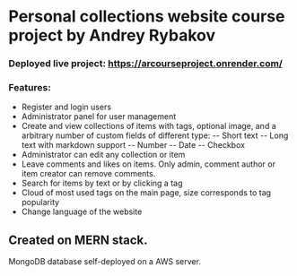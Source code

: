 # Personal collections website course project by Andrey Rybakov

### Deployed live project: https://arcourseproject.onrender.com/

### Features:
- Register and login users
- Administrator panel for user management
- Create and view collections of items with tags, optional image, and a arbitrary number of custom fields of different type:
  -- Short text
  -- Long text with markdown support
  -- Number
  -- Date
  -- Checkbox
- Administrator can edit any collection or item
- Leave comments and likes on items. Only admin, comment author or item creator can remove comments.
- Search for items by text or by clicking a tag
- Cloud of most used tags on the main page, size corresponds to tag popularity
- Change language of the website

## Created on MERN stack.

MongoDB database self-deployed on a AWS server.
